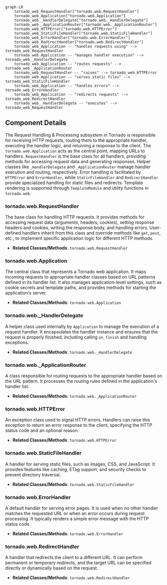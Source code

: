 ```mermaid
graph LR
    tornado_web_RequestHandler["tornado.web.RequestHandler"]
    tornado_web_Application["tornado.web.Application"]
    tornado_web__HandlerDelegate["tornado.web._HandlerDelegate"]
    tornado_web__ApplicationRouter["tornado.web._ApplicationRouter"]
    tornado_web_HTTPError["tornado.web.HTTPError"]
    tornado_web_StaticFileHandler["tornado.web.StaticFileHandler"]
    tornado_web_ErrorHandler["tornado.web.ErrorHandler"]
    tornado_web_RedirectHandler["tornado.web.RedirectHandler"]
    tornado_web_Application -- "handles requests using" --> tornado_web_RequestHandler
    tornado_web_Application -- "manages handler execution" --> tornado_web__HandlerDelegate
    tornado_web_Application -- "routes requests" --> tornado_web__ApplicationRouter
    tornado_web_RequestHandler -- "raises" --> tornado_web_HTTPError
    tornado_web_Application -- "serves static files" --> tornado_web_StaticFileHandler
    tornado_web_Application -- "handles errors" --> tornado_web_ErrorHandler
    tornado_web_Application -- "redirects requests" --> tornado_web_RedirectHandler
    tornado_web__HandlerDelegate -- "executes" --> tornado_web_RequestHandler
```

## Component Details

The Request Handling & Processing subsystem in Tornado is responsible for receiving HTTP requests, routing them to the appropriate handler, executing the handler logic, and returning a response to the client. The `tornado.web.Application` acts as the central point, mapping URLs to handlers. `RequestHandler` is the base class for all handlers, providing methods for accessing request data and generating responses. Helper classes like `_HandlerDelegate` and `_ApplicationRouter` manage handler execution and routing, respectively. Error handling is facilitated by `HTTPError` and `ErrorHandler`, while `StaticFileHandler` and `RedirectHandler` provide specialized handling for static files and redirects. Template rendering is supported through `TemplateModule` and utility functions in `tornado.web`.

### tornado.web.RequestHandler
The base class for handling HTTP requests. It provides methods for accessing request data (arguments, headers, cookies), setting response headers and cookies, writing the response body, and handling errors. User-defined handlers inherit from this class and override methods like `get`, `post`, etc., to implement specific application logic for different HTTP methods.
- **Related Classes/Methods**: `tornado.web.RequestHandler`

### tornado.web.Application
The central class that represents a Tornado web application. It maps incoming requests to appropriate handler classes based on URL patterns defined in its handler list. It also manages application-level settings, such as cookie secrets and template paths, and provides methods for starting the application's server.
- **Related Classes/Methods**: `tornado.web.Application`

### tornado.web._HandlerDelegate
A helper class used internally by `Application` to manage the execution of a request handler. It encapsulates the handler instance and ensures that the request is properly finished, including calling `on_finish` and handling exceptions.
- **Related Classes/Methods**: `tornado.web._HandlerDelegate`

### tornado.web._ApplicationRouter
A class responsible for routing requests to the appropriate handler based on the URL pattern. It processes the routing rules defined in the application's handler list.
- **Related Classes/Methods**: `tornado.web._ApplicationRouter`

### tornado.web.HTTPError
An exception class used to signal HTTP errors. Handlers can raise this exception to return an error response to the client, specifying the HTTP status code and an optional reason.
- **Related Classes/Methods**: `tornado.web.HTTPError`

### tornado.web.StaticFileHandler
A handler for serving static files, such as images, CSS, and JavaScript. It provides features like caching, ETag support, and security checks to prevent directory traversal.
- **Related Classes/Methods**: `tornado.web.StaticFileHandler`

### tornado.web.ErrorHandler
A default handler for serving error pages. It is used when no other handler matches the requested URL or when an error occurs during request processing. It typically renders a simple error message with the HTTP status code.
- **Related Classes/Methods**: `tornado.web.ErrorHandler`

### tornado.web.RedirectHandler
A handler that redirects the client to a different URL. It can perform permanent or temporary redirects, and the target URL can be specified directly or dynamically based on the request.
- **Related Classes/Methods**: `tornado.web.RedirectHandler`
